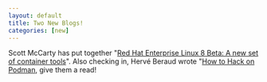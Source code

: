 ```yaml
---
layout: default
title: Two New Blogs! 
categories: [new]
---
```

 Scott McCarty has put together "[Red Hat Enterprise Linux 8 Beta: A new set of container tools](https://www.redhat.com/en/blog/red-hat-enterprise-linux-8-beta-new-set-container-tools)".  Also checking in, Hervé Beraud wrote "[How to Hack on Podman](https://herve.beraud.io/containers/linux/podman/isolate/environment/2019/02/06/how-to-hack-on-podman.html), give them a read!

